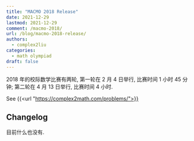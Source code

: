 ```yaml
---
title: "MACMO 2018 Release"
date: 2021-12-29
lastmod: 2021-12-29
comment: /macmo-2018/
url: /blog/macmo-2018-release/
authors:
  - complex2liu
categories:
  - math olympiad
draft: false
---
```


2018 年的校际数学比赛有两轮, 第一轮在 2 月 4 日举行, 比赛时间 1 小时 45 分钟;
第二轮在 4 月 13 日举行, 比赛时间 4 小时.

See {{<url "https://complex2math.com/problems/">}}

## Changelog

目前什么也没有.
